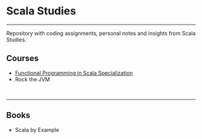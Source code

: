 # Scala Studies

---
Repository with coding assignments, personal notes and insights from Scala Studies.

## Courses

* [Functional Programming in Scala Specialization](./Functional%20Programming%20Specialization/func_prog_spec.md)
* Rock the JVM

<br>

---

## Books

* Scala by Example

